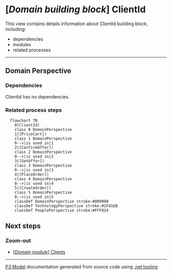 ﻿
# [*Domain building block*] ClientId

This view contains details information about ClientId building block, including:
- dependencies
- modules
- related processes  

---



## Domain Perspective


### Dependencies

ClientId has no dependencies.  

### Related process steps

```mermaid
  flowchart TB
    0(ClientId)
    class 0 DomainPerspective
    1([PriceCart])
    class 1 DomainPerspective
    0-->|is used in|1
    2([ConfirmOffer])
    class 2 DomainPerspective
    0-->|is used in|2
    3([GetOffer])
    class 3 DomainPerspective
    0-->|is used in|3
    4([PlaceOrder])
    class 4 DomainPerspective
    0-->|is used in|4
    5([CreateOrder])
    class 5 DomainPerspective
    0-->|is used in|5
    classDef DomainPerspective stroke:#009900
    classDef TechnologyPerspective stroke:#1F41EB
    classDef PeoplePerspective stroke:#FFF014
```

## Next steps


### Zoom-out

- [[*Domain module*] Clients](../../../Modules/Sales/Clients/Clients.md)

---

[P3 Model](https://github.com/P3-model/P3-model) documentation generated from source code using [.net tooling](https://github.com/P3-model/P3-model-dotnet)